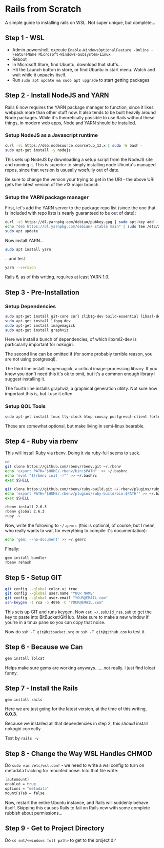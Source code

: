 # Rails from Scratch

A simple guide to installing rails on WSL. Not super unique, but complete....

## Step 1 - WSL

* Admin powershell, execute `Enable-WindowsOptionalFeature -Online -FeatureName Microsoft-Windows-Subsystem-Linux`
* Reboot
* In Microsoft Store, find Ubuntu, download that stuffs...
* Hit the Launch button in store, or find Ubuntu in start menu. Watch and wait while it unpacks itself.
* Run `sudo apt update && sudo apt upgrade` to start getting packages

## Step 2 - Install NodeJS and YARN

Rails 6 now requires the YARN package manager to function, since it likes webpack more than other stuff now. It also tends to be built heavily around Node packages. While it's theoretically possible to use Rails without these things, in modern web apps, Node and YARN should be installed.

### Setup NodeJS as a Javascript runtime

```bash
curl -sL https://deb.nodesource.com/setup_13.x | sudo -E bash -
sudo apt-get install -y nodejs
```

This sets up NodeJS by downloading a setup script from the NodeJS site and running it. This is superior to simply installing node Ubuntu's managed repos, since that version is ususally woefully out of date.

Be sure to change the version your trying to get in the URI - the above URI gets the latest version of the v13 major branch.

### Setup the YARN package manager

First, let's add the YARN server to the package repo list (since the one that is included with repo lists is nearly guaranteed to be out of date):

```bash
curl -sS https://dl.yarnpkg.com/debian/pubkey.gpg | sudo apt-key add -
echo "deb https://dl.yarnpkg.com/debian/ stable main" | sudo tee /etc/apt/sources.list.d/yarn.list
sudo apt update
```

Now install YARN...

```bash
sudo apt install yarn
```

...and test

```bash
yarn --version
```

Rails 6, as of this writing, requires at least YARN 1.0.

## Step 3 - Pre-Installation

### Setup Dependencies

```bash
sudo apt-get install git-core curl zlib1g-dev build-essential libssl-dev libreadline-dev libyaml-dev libsqlite3-dev sqlite3 libxml2-dev libxslt1-dev libcurl4-openssl-dev software-properties-common libffi-dev
sudo apt-get install libpq-dev
sudo apt-get install imagemagick
sudo apt-get install graphviz
```

Here we install a bunch of dependencies, of which libxml2-dev is particularly important for nokogiri.

The second line can be omitted if (for some probably terrible reason, you are not using postgresql).

The third line install imagemagick, a critical image-processing library. If you know you don't need this it's ok to omit, but it's a common enough library I suggest installing it.

The fourth line installs graphviz, a graphical generation utility. Not sure how important this is, but I use it often.

### Setup QOL Tools

```bash
sudo apt-get install tmux tty-clock htop cowsay postgresql-client fortune
```

These are somewhat optional, but make living in semi-linux bearable.

## Step 4 - Ruby via rbenv

This will install Ruby via rbenv. Doing it via ruby-full seems to suck.

```bash
cd
git clone https://github.com/rbenv/rbenv.git ~/.rbenv
echo 'export PATH="$HOME/.rbenv/bin:$PATH"' >> ~/.bashrc
echo 'eval "$(rbenv init -)"' >> ~/.bashrc
exec $SHELL

git clone https://github.com/rbenv/ruby-build.git ~/.rbenv/plugins/ruby-build
echo 'export PATH="$HOME/.rbenv/plugins/ruby-build/bin:$PATH"' >> ~/.bashrc
exec $SHELL

rbenv install 2.6.3
rbenv global 2.6.3
ruby -v
```

Now, write the following to `~/.gemrc` (this is optional, of course, but I mean, who really wants to wait for everything to compile it's documentation):

```bash
echo 'gem: --no-document' >> ~/.gemrc
```

Finally:

```bash
gem install bundler
rbenv rehash
```

## Step 5 - Setup GIT

```bash
git config --global color.ui true
git config --global user.name "YOUR NAME"
git config --global user.email "YOUR@EMAIL.com"
ssh-keygen -t rsa -b 4096 -C "YOUR@EMAIL.com"
```

This sets up GIT and runs keygen. Now `cat ~/.ssh/id_rsa.pub` to get the key to paste into BitBucket/GitHub. Make sure to make a new window if you're in a tmux pane so you can copy that noise.

Now do `ssh -T git@bitbucket.org` or `ssh -T git@github.com` to test it.

## Step 6 - Because we Can

```bash
gem install lolcat
```

Helps make sure gems are working anyways.......not really. I just find lolcat funny.

## Step 7 - Install the Rails

```bash
gem install rails
```

Here we are just going for the latest version, at the time of this writing, **6.0.3**.

Because we installed all that dependencies in step 2, this *should* install nokogiri correctly.

Test by `rails -v`

## Step 8 - Change the Way WSL Handles CHMOD

Do `sudo vim /etc/wsl.conf` - we need to write a wsl config to turn on metadata tracking for mounted noise. Into that file write:

```bash
[automount]
enabled = true
options = "metadata"
mountFsTab = false
```

Now, restart the entire Ubuntu instance, and Rails will suddenly behave itself. Skipping this causes Rails to fail on Rails new with some complete rubbish about permissions...

## Step 9 - Get to Project Directory

Do `cd mnt/<windows full path>` to get to the project dir
